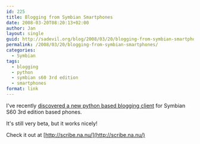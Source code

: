 ```yaml
---
id: 225
title: Blogging from Symbian Smartphones
date: 2008-03-20T08:20:13+02:00
author: Jan
layout: single
guid: http://sadevil.org/blog/2008/03/20/blogging-from-symbian-smartphones/
permalink: /2008/03/20/blogging-from-symbian-smartphones/
categories:
  - Symbian
tags:
  - blogging
  - python
  - symbian s60 3rd edition
  - smartphones
format: link
---
```

I've recently [discovered a new python based blogging client](http://www.smstextnews.com/2008/03/the_fastest_symbian_developer_on_the_planet_and_my_wordpress_client.html) for Symbian S60 3rd edition based phones. 

It's still very beta, but it works nicely! 

Check it out at [http://scribe.na.nu/](http://scribe.na.nu/)